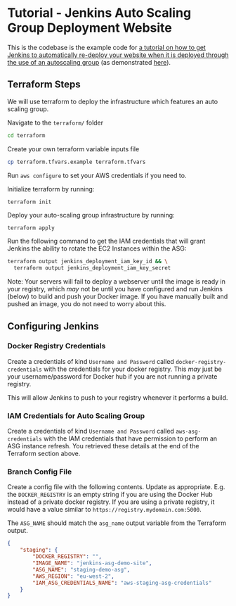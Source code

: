 Tutorial - Jenkins Auto Scaling Group Deployment Website
=======================================================

This is the codebase is the example code for [a tutorial on how to get Jenkins to automatically re-deploy your website
when it is deployed through the use of an  autoscaling
group](https://blog.programster.org/jenkins-pipeline-deploy-to-auto-scaling-group) (as demonstrated
[here](https://github.com/programster/tutorial-terraform-examples)).


## Terraform Steps
We will use terraform to deploy the infrastructure which features an auto scaling group.

Navigate to the `terraform/` folder

```bash
cd terraform
```

Create your own terraform variable inputs file
```bash
cp terraform.tfvars.example terraform.tfvars
```

Run `aws configure` to set your AWS credentials if you need to.

Initialize terraform by running:
```bash
terraform init
```

Deploy your auto-scaling group infrastructure by running:
```
terraform apply
```

Run the following command to get the IAM credentials that will grant Jenkins the ability to
rotate the EC2 Instances within the ASG:

```bash
terraform output jenkins_deployment_iam_key_id && \
  terraform output jenkins_deployment_iam_key_secret
```

Note: Your servers will fail to deploy a webserver until the image is ready in your registry,
which *may* not be until you have configured and run Jenkins (below) to build and push your
Docker image. If you have manually built and pushed an image, you do not need to worry about this.



## Configuring Jenkins

### Docker Registry Credentials
Create a credentials of kind `Username and Password` called `docker-registry-credentials` with the
credentials for your docker registry. This *may* just be your username/password for Docker hub if
you are not running a private registry.

This will allow Jenkins to push to your registry whenever it performs a build.


### IAM Credentials for Auto Scaling Group
Create a credentials of kind `Username and Password` called `aws-asg-credentials` with the IAM
credentials that have permission to perform an ASG instance refresh. You retrieved these details
at the end of the Terraform section above.


### Branch Config File
Create a config file with the following contents. Update as appropriate. E.g. the `DOCKER_REGISTRY`
is an empty string if you are using the Docker Hub instead of a private docker registry. If you
are using a private registry, it would have a value similar to `https://registry.mydomain.com:5000`.

The `ASG_NAME` should match the `asg_name` output variable from the Terraform output.

```json
{
    "staging": {
        "DOCKER_REGISTRY": "",
        "IMAGE_NAME": "jenkins-asg-demo-site",
        "ASG_NAME": "staging-demo-asg",
        "AWS_REGION": "eu-west-2",
        "IAM_ASG_CREDENTIALS_NAME": "aws-staging-asg-credentials"
    }
}
```
